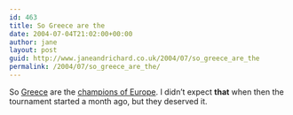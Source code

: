 ```yaml
---
id: 463
title: So Greece are the
date: 2004-07-04T21:02:00+00:00
author: jane
layout: post
guid: http://www.janeandrichard.co.uk/2004/07/so_greece_are_the
permalink: /2004/07/so_greece_are_the/
---
```

So [Greece](http://www.euro2004.com/tournament/teams/team=49/index.html) are the [champions of Europe](http://news.bbc.co.uk/sport1/hi/football/euro_2004/3860105.stm). I didn&#8217;t expect **that** when then the tournament started a month ago, but they deserved it.